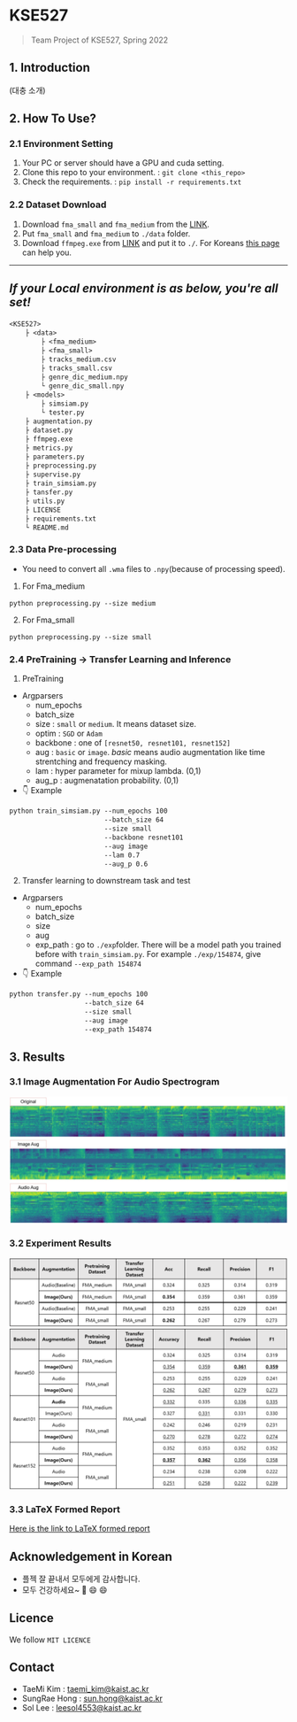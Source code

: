 # KSE527
> Team Project of KSE527, Spring 2022

## 1. Introduction
(대충 소개)

## 2. How To Use?
### 2.1 Environment Setting
1. Your PC or server should have a GPU and cuda setting.
2. Clone this repo to your environment. : ```git clone <this_repo>```
3. Check the requirements. : ```pip install -r requirements.txt```

### 2.2 Dataset Download
1. Download ```fma_small``` and ```fma_medium``` from the [LINK](https://github.com/mdeff/fma).
2. Put ```fma_small``` and ```fma_medium``` to ```./data``` folder.
3. Download ```ffmpeg.exe``` from [LINK](https://www.ffmpeg.org/download.html) and put it to ```./```. For Koreans [this page](https://m.blog.naver.com/chandong83/222095346417) can help you.
---
*If your Local environment is as below, you're all set!*
---
```
<KSE527>
    ├ <data>
        ├ <fma_medium>
        ├ <fma_small>
        ├ tracks_medium.csv
        ├ tracks_small.csv
        ├ genre_dic_medium.npy
        └ genre_dic_small.npy
    ├ <models>
        ├ simsiam.py
        └ tester.py
    ├ augmentation.py
    ├ dataset.py
    ├ ffmpeg.exe
    ├ metrics.py
    ├ parameters.py
    ├ preprocessing.py
    ├ supervise.py
    ├ train_simsiam.py
    ├ tansfer.py
    ├ utils.py
    ├ LICENSE
    ├ requirements.txt
    └ README.md                           
```

### 2.3 Data Pre-processing
- You need to convert all ```.wma``` files to ```.npy```(because of processing speed).
1. For Fma_medium
```
python preprocessing.py --size medium
```

2. For Fma_small
```
python preprocessing.py --size small
```

### 2.4 PreTraining -> Transfer Learning and Inference
1. PreTraining
- Argparsers
    - num_epochs
    - batch_size
    - size : ```small``` or ```medium```. It means dataset size.
    - optim : ```SGD``` or ```Adam```
    - backbone : one of ```[resnet50, resnet101, resnet152]```
    - aug : ```basic``` or ```image```. *basic* means audio augmentation like time strentching and frequency masking.
    - lam : hyper parameter for mixup lambda. (0,1)
    - aug_p : augmenatation probability. (0,1)
- 👇 Example
```
python train_simsiam.py --num_epochs 100
                        --batch_size 64
                        --size small
                        --backbone resnet101
                        --aug image
                        --lam 0.7
                        --aug_p 0.6
```
2. Transfer learning to downstream task and test
- Argparsers
    - num_epochs
    - batch_size
    - size
    - aug
    - exp_path : go to ```./exp```folder. There will be a model path you trained before with ```train_simsiam.py```. For example ```./exp/154874```, give command ```--exp_path 154874```
- 👇 Example
```
python transfer.py --num_epochs 100
                   --batch_size 64
                   --size small
                   --aug image
                   --exp_path 154874
```


## 3. Results
### 3.1 Image Augmentation For Audio Spectrogram
![Augmentation](https://github.com/HongSungRae/KSE527/blob/main/archive/augmentation.jpg?raw=true)

### 3.2 Experiment Results
![](https://github.com/HongSungRae/KSE527/blob/main/archive/table1.png?raw=true)
![](https://github.com/HongSungRae/KSE527/blob/main/archive/table2.png?raw=true)

### 3.3 LaTeX Formed Report
[Here is the link to LaTeX formed report](https://erratic-tailor-f01.notion.site/SungRae_Hong-72b31ae6f5384e1eaf9c91151f75ad0f)

## Acknowledgement in Korean
- 플젝 잘 끝내서 모두에게 감사합니다.
- 모두 건강하세요~ 💪 :smile: :smile:

## Licence
We follow ```MIT LICENCE```

## Contact
- TaeMi Kim : taemi_kim@kaist.ac.kr
- SungRae Hong : sun.hong@kaist.ac.kr
- Sol Lee : leesol4553@kaist.ac.kr
